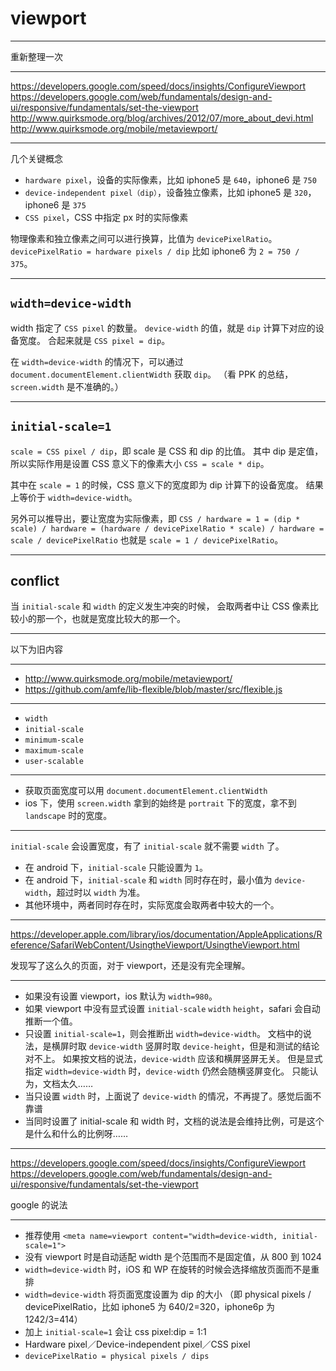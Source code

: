 # viewport

---

重新整理一次

---

https://developers.google.com/speed/docs/insights/ConfigureViewport
https://developers.google.com/web/fundamentals/design-and-ui/responsive/fundamentals/set-the-viewport
http://www.quirksmode.org/blog/archives/2012/07/more_about_devi.html
http://www.quirksmode.org/mobile/metaviewport/

---

几个关键概念

+ `hardware pixel`，设备的实际像素，比如 iphone5 是 `640`，iphone6 是 `750`
+ `device-independent pixel（dip）`，设备独立像素，比如 iphone5 是 `320`，iphone6 是 `375`
+ `CSS pixel`，CSS 中指定 px 时的实际像素

物理像素和独立像素之间可以进行换算，比值为 `devicePixelRatio`。
`devicePixelRatio = hardware pixels / dip`
比如 iphone6 为 `2 = 750 / 375`。

---

## `width=device-width`

width 指定了 `CSS pixel` 的数量。
`device-width` 的值，就是 `dip` 计算下对应的设备宽度。
合起来就是 `CSS pixel = dip`。

在 `width=device-width` 的情况下，可以通过 `document.documentElement.clientWidth` 获取 `dip`。
（看 PPK 的总结，`screen.width` 是不准确的。）

---

## `initial-scale=1`

`scale = CSS pixel / dip`，即 scale 是 CSS 和 dip 的比值。
其中 dip 是定值，所以实际作用是设置 CSS 意义下的像素大小 `CSS = scale * dip`。

其中在 `scale = 1` 的时候，CSS 意义下的宽度即为 dip 计算下的设备宽度。
结果上等价于 `width=device-width`。

另外可以推导出，要让宽度为实际像素，即
`CSS / hardware = 1 = (dip * scale) / hardware = (hardware / devicePixelRatio * scale) / hardware = scale / devicePixelRatio`
也就是 `scale = 1 / devicePixelRatio`。

---

## conflict

当 `initial-scale` 和 `width` 的定义发生冲突的时候，
会取两者中让 CSS 像素比较小的那一个，也就是宽度比较大的那一个。

---

以下为旧内容

---

+ http://www.quirksmode.org/mobile/metaviewport/
+ https://github.com/amfe/lib-flexible/blob/master/src/flexible.js

---

+ `width`
+ `initial-scale`
+ `minimum-scale`
+ `maximum-scale`
+ `user-scalable`

---

+ 获取页面宽度可以用 `document.documentElement.clientWidth`
+ ios 下，使用 `screen.width` 拿到的始终是 `portrait` 下的宽度，拿不到 `landscape` 时的宽度。

---

`initial-scale` 会设置宽度，有了 `initial-scale` 就不需要 `width` 了。

+ 在 android 下，`initial-scale` 只能设置为 `1`。
+ 在 android 下，`initial-scale` 和 `width` 同时存在时，最小值为 `device-width`，超过时以 `width` 为准。
+ 其他环境中，两者同时存在时，实际宽度会取两者中较大的一个。

---

https://developer.apple.com/library/ios/documentation/AppleApplications/Reference/SafariWebContent/UsingtheViewport/UsingtheViewport.html

发现写了这么久的页面，对于 viewport，还是没有完全理解。

---

+ 如果没有设置 viewport，ios 默认为 `width=980`。
+ 如果 viewport 中没有显式设置 `initial-scale` `width` `height`，safari 会自动推断一个值。
+ 只设置 `initial-scale=1`，则会推断出 `width=device-width`。
    文档中的说法，是横屏时取 `device-width` 竖屏时取 `device-height`，但是和测试的结论对不上。
    如果按文档的说法，`device-width` 应该和横屏竖屏无关。
    但是显式指定 `width=device-width` 时，`device-width` 仍然会随横竖屏变化。
    只能认为，文档太久……
+ 当只设置 `width` 时，上面说了 `device-width` 的情况，不再提了。感觉后面不靠谱
+ 当同时设置了 initial-scale 和 width 时，文档的说法是会维持比例，可是这个是什么和什么的比例呀……

---

https://developers.google.com/speed/docs/insights/ConfigureViewport
https://developers.google.com/web/fundamentals/design-and-ui/responsive/fundamentals/set-the-viewport

google 的说法

---

+ 推荐使用 `<meta name=viewport content="width=device-width, initial-scale=1">`
+ 没有 viewport 时是自动适配 width 是个范围而不是固定值，从 800 到 1024
+ `width=device-width` 时，iOS 和 WP 在旋转的时候会选择缩放页面而不是重排
+ `width=device-width` 将页面宽度设置为 dip 的大小
    （即 physical pixels / devicePixelRatio，比如 iphone5 为 640/2=320，iphone6p 为 1242/3=414）
+ 加上 `initial-scale=1` 会让 css pixel:dip = 1:1
+ Hardware pixel／Device-independent pixel／CSS pixel
+ `devicePixelRatio = physical pixels / dips`
